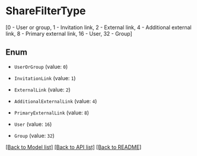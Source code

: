 # ShareFilterType

[0 - User or group, 1 - Invitation link, 2 - External link, 4 - Additional external link, 8 - Primary external link, 16 - User, 32 - Group]

## Enum

* `UserOrGroup` (value: `0`)

* `InvitationLink` (value: `1`)

* `ExternalLink` (value: `2`)

* `AdditionalExternalLink` (value: `4`)

* `PrimaryExternalLink` (value: `8`)

* `User` (value: `16`)

* `Group` (value: `32`)

[[Back to Model list]](../README.md#documentation-for-models) [[Back to API list]](../README.md#documentation-for-api-endpoints) [[Back to README]](../README.md)



